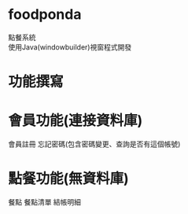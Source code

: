 # foodponda
點餐系統  
使用Java(windowbuilder)視窗程式開發
# 功能撰寫
# 會員功能(連接資料庫)
會員註冊 
忘記密碼(包含密碼變更、查詢是否有這個帳號) 
# 點餐功能(無資料庫)
餐點 
餐點清單 
結帳明細 

